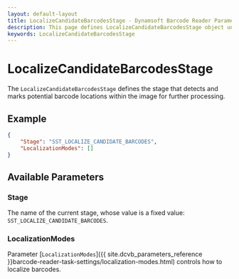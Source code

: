 ```yaml
---
layout: default-layout
title: LocalizeCandidateBarcodesStage - Dynamsoft Barcode Reader Parameters
description: This page defines LocalizeCandidateBarcodesStage object under the BarcodeLocalizationSection.
keywords: LocalizeCandidateBarcodesStage
---
```


# LocalizeCandidateBarcodesStage

The `LocalizeCandidateBarcodesStage` defines the stage that detects and marks potential barcode locations within the image for further processing.

## Example

```json
{
    "Stage": "SST_LOCALIZE_CANDIDATE_BARCODES",
    "LocalizationModes": []
}
```

## Available Parameters

### Stage

The name of the current stage, whose value is a fixed value: `SST_LOCALIZE_CANDIDATE_BARCODES`.

### LocalizationModes

Parameter [`LocalizationModes`]({{ site.dcvb_parameters_reference }}barcode-reader-task-settings/localization-modes.html) controls how to localize barcodes. 
